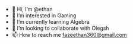 - 👋 Hi, I’m @ethan 
- 👀 I’m interested in Gaming
- 🌱 I’m currently learning Algebra
- 💞️ I’m looking to collaborate with Olegsh
- 📫 How to reach me fazeethan360@gmail.com

<!---
ethangrn/ethangrn is a ✨ special ✨ repository because its `README.md` (this file) appears on your GitHub profile.
You can click the Preview link to take a look at your changes.
--->

